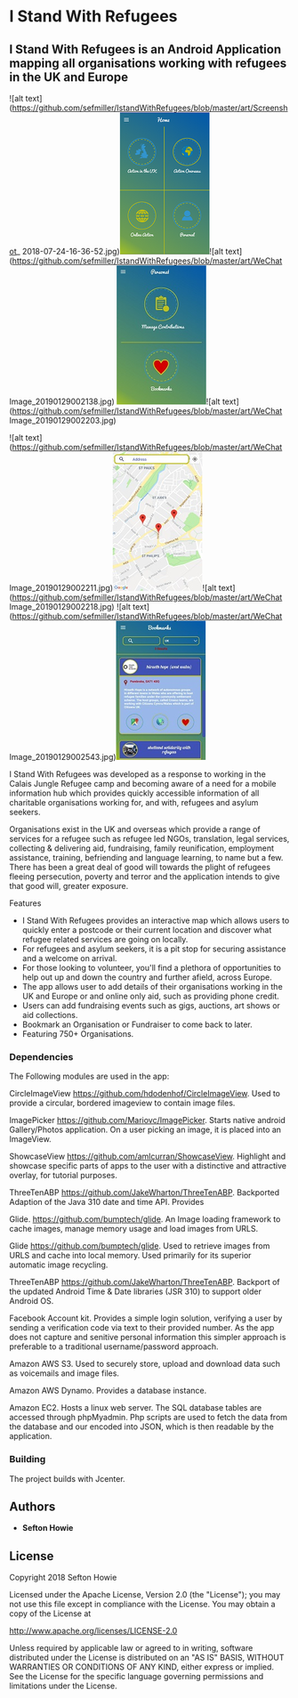 # I Stand With Refugees

## I Stand With Refugees is an Android Application mapping all organisations working with refugees in the UK and Europe

![alt text](https://github.com/sefmiller/IstandWithRefugees/blob/master/art/Screenshot_ 2018-07-24-16-36-52.jpg)![alt text](https://github.com/sefmiller/IstandWithRefugees/blob/master/art/Screenshot_2018-07-24-17-04-54.png)![alt text](https://github.com/sefmiller/IstandWithRefugees/blob/master/art/WeChat Image_20190129002138.jpg)
![alt text](https://github.com/sefmiller/IstandWithRefugees/blob/master/art/Screenshot_2018-07-24-17-05-12.jpg)![alt text](https://github.com/sefmiller/IstandWithRefugees/blob/master/art/WeChat Image_20190129002203.jpg)

![alt text](https://github.com/sefmiller/IstandWithRefugees/blob/master/art/WeChat Image_20190129002211.jpg)![alt text](https://github.com/sefmiller/IstandWithRefugees/blob/master/art/Screenshot_2018-07-24-17-05-58.jpg)![alt text](https://github.com/sefmiller/IstandWithRefugees/blob/master/art/WeChat Image_20190129002218.jpg)
![alt text](https://github.com/sefmiller/IstandWithRefugees/blob/master/art/WeChat Image_20190129002543.jpg)![alt text](https://github.com/sefmiller/IstandWithRefugees/blob/master/art/Screenshot_2018-07-24-17-08-33.jpg)

I Stand With Refugees was developed as a response to working in the Calais Jungle Refugee camp and becoming aware of a need for a mobile information hub which provides quickly accessible information of all charitable organisations working for, and with, refugees and asylum seekers. 

Organisations exist in the UK and overseas which provide a range of services for a refugee such as refugee led NGOs, translation, legal services, collecting & delivering aid, fundraising, family reunification, employment assistance, training, befriending and language learning, to name but a few. There has been a great deal of good will towards the plight of refugees fleeing persecution, poverty and terror and the application intends to give that good will, greater exposure. 

Features
* I Stand With Refugees provides an interactive map which allows users to quickly enter a postcode or their current location and discover what refugee related services are going on locally. 
* For refugees and asylum seekers, it is a pit stop for securing assistance and a welcome on arrival. 
* For those looking to volunteer, you'll find a plethora of opportunities to help out up and down the country and further afield, across Europe. 
* The app allows user to add details of their organisations working in the UK and Europe or and online only aid, such as providing phone credit. 
* Users can add fundraising events such as gigs, auctions, art shows or aid collections.
* Bookmark an Organisation or Fundraiser to come back to later.
* Featuring 750+ Organisations.

###  Dependencies 

The Following modules are used in the app:

CircleImageView https://github.com/hdodenhof/CircleImageView. Used to provide a circular, bordered imageview to contain image files.

ImagePicker https://github.com/Mariovc/ImagePicker. Starts native android Gallery/Photos application. On a user picking an image, it is placed into an ImageView.

ShowcaseView https://github.com/amlcurran/ShowcaseView.  Highlight and showcase specific parts of apps to the user with a distinctive and attractive overlay, for tutorial purposes.

ThreeTenABP https://github.com/JakeWharton/ThreeTenABP. Backported Adaption of the Java 310 date and time API. Provides 

Glide. https://github.com/bumptech/glide. An Image loading framework to cache images, manage memory usage and load images from URLS.

Glide https://github.com/bumptech/glide.  Used to retrieve images from URLS and cache into local memory. Used primarily for its superior automatic image recycling.

ThreeTenABP https://github.com/JakeWharton/ThreeTenABP. Backport of the updated Android Time & Date libraries (JSR 310) to support older Android OS.

Facebook Account kit. Provides a simple login solution, verifying a user by sending a verification code via text to their provided number. As the app does not capture and senitive personal information this simpler approach is preferable to a traditional username/password approach.

Amazon AWS S3. Used to securely store, upload and download data such as voicemails and image files.

Amazon AWS Dynamo. Provides a database instance.

Amazon EC2. Hosts a linux web server. The SQL database tables are accessed through phpMyadmin. Php scripts are used to fetch the data from the database and our encoded into JSON, which is then readable by the application. 


### Building

The project builds with Jcenter. 

## Authors

* **Sefton Howie** 
 

## License

 Copyright 2018 Sefton Howie

Licensed under the Apache License, Version 2.0 (the "License");
you may not use this file except in compliance with the License.
You may obtain a copy of the License at

   http://www.apache.org/licenses/LICENSE-2.0

Unless required by applicable law or agreed to in writing, software
distributed under the License is distributed on an "AS IS" BASIS,
WITHOUT WARRANTIES OR CONDITIONS OF ANY KIND, either express or implied.
See the License for the specific language governing permissions and
limitations under the License.
